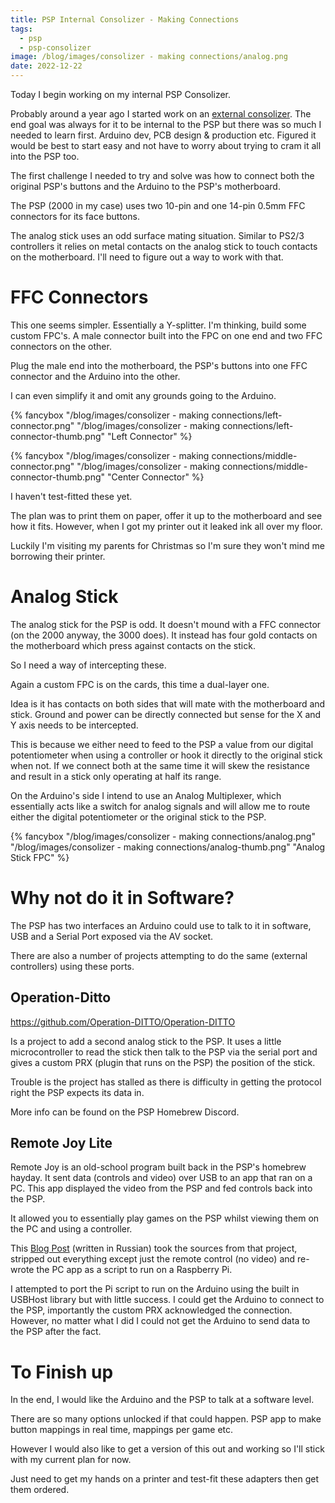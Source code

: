 ```yaml
---
title: PSP Internal Consolizer - Making Connections
tags:
  - psp
  - psp-consolizer
image: /blog/images/consolizer - making connections/analog.png
date: 2022-12-22
---
```


Today I begin working on my internal PSP Consolizer.

Probably around a year ago I started work on an [external consolizer](https://github.com/ste2425/PSP-Consolizer). The end goal was always for it to be internal to the PSP but there was so much I needed to learn first. Arduino dev, PCB design & production etc. Figured it would be best to start easy and not have to worry about trying to cram it all into the PSP too.

<!-- more -->

The first challenge I needed to try and solve was how to connect both the original PSP's buttons and the Arduino to the PSP's motherboard.

The PSP (2000 in my case) uses two 10-pin and one 14-pin 0.5mm FFC connectors for its face buttons.

The analog stick uses an odd surface mating situation. Similar to PS2/3 controllers it relies on metal contacts on the analog stick to touch contacts on the motherboard. I'll need to figure out a way to work with that.

# FFC Connectors

This one seems simpler. Essentially a Y-splitter. I'm thinking, build some custom FPC's. A male connector built into the FPC on one end and two FFC connectors on the other.

Plug the male end into the motherboard, the PSP's buttons into one FFC connector and the Arduino into the other.

I can even simplify it and omit any grounds going to the Arduino.

{% fancybox "/blog/images/consolizer - making connections/left-connector.png" "/blog/images/consolizer - making connections/left-connector-thumb.png" "Left Connector" %}

{% fancybox "/blog/images/consolizer - making connections/middle-connector.png" "/blog/images/consolizer - making connections/middle-connector-thumb.png" "Center Connector" %}

I haven't test-fitted these yet.

The plan was to print them on paper, offer it up to the motherboard and see how it fits. However, when I got my printer out it leaked ink all over my floor.

Luckily I'm visiting my parents for Christmas so I'm sure they won't mind me borrowing their printer.

# Analog Stick

The analog stick for the PSP is odd. It doesn't mound with a FFC connector (on the 2000 anyway, the 3000 does). It instead has four gold contacts on the motherboard which press against contacts on the stick.

So I need a way of intercepting these.

Again a custom FPC is on the cards, this time a dual-layer one.

Idea is it has contacts on both sides that will mate with the motherboard and stick. Ground and power can be directly connected but sense for the X and Y axis needs to be intercepted.

This is because we either need to feed to the PSP a value from our digital potentiometer when using a controller or hook it directly to the original stick when not. If we connect both at the same time it will skew the resistance and result in a stick only operating at half its range.

On the Arduino's side I intend to use an Analog Multiplexer, which essentially acts like a switch for analog signals and will allow me to route either the digital potentiometer or the original stick to the PSP.

{% fancybox "/blog/images/consolizer - making connections/analog.png" "/blog/images/consolizer - making connections/analog-thumb.png" "Analog Stick FPC" %}

# Why not do it in Software?

The PSP has two interfaces an Arduino could use to talk to it in software, USB and a Serial Port exposed via the AV socket.

There are also a number of projects attempting to do the same (external controllers) using these ports.

## Operation-Ditto

https://github.com/Operation-DITTO/Operation-DITTO

Is a project to add a second analog stick to the PSP. It uses a little microcontroller to read the stick then talk to the PSP via the serial port and gives a custom PRX (plugin that runs on the PSP) the position of the stick.

Trouble is the project has stalled as there is difficulty in getting the protocol right the PSP expects its data in.

More info can be found on the PSP Homebrew Discord.

## Remote Joy Lite

Remote Joy is an old-school program built back in the PSP's homebrew hayday. It sent data (controls and video) over USB to an app that ran on a PC. This app displayed the video from the PSP and fed controls back into the PSP.

It allowed you to essentially play games on the PSP whilst viewing them on the PC and using a controller.

This [Blog Post](https://habr.com/ru/post/213513/) (written in Russian) took the sources from that project, stripped out everything except just the remote control (no video) and re-wrote the PC app as a script to run on a Raspberry Pi.

I attempted to port the Pi script to run on the Arduino using the built in USBHost library but with little success. I could get the Arduino to connect to the PSP, importantly the custom PRX acknowledged the connection. However, no matter what I did I could not get the Arduino to send data to the PSP after the fact.

# To Finish up

In the end, I would like the Arduino and the PSP to talk at a software level.

There are so many options unlocked if that could happen. PSP app to make button mappings in real time, mappings per game etc.

However I would also like to get a version of this out and working so I'll stick with my current plan for now.

Just need to get my hands on a printer and test-fit these adapters then get them ordered.
